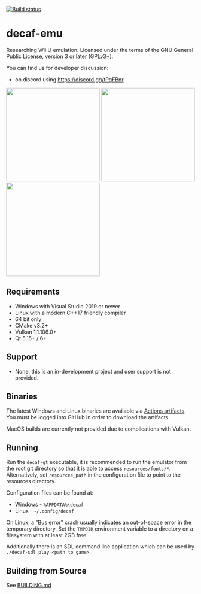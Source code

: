 [![Build status](https://github.com/decaf-emu/decaf-emu/workflows/C%2FC%2B%2B%20CI/badge.svg)](https://github.com/decaf-emu/decaf-emu/actions?workflow=C%2FC%2B%2B+CI)

# decaf-emu
Researching Wii U emulation. Licensed under the terms of the GNU General Public License, version 3 or later (GPLv3+).

You can find us for developer discussion:
- on discord using https://discord.gg/tPqFBnr

<p float="left">
  <img src="https://user-images.githubusercontent.com/1302758/147675484-c0308d89-55a9-4927-8665-1826ee5d4771.png" width="250" />
  <img src="https://user-images.githubusercontent.com/1302758/147674695-d8baf6ac-87e2-487c-8358-ef1588c5e5bf.png" width="250" />
  <img src="https://user-images.githubusercontent.com/1302758/147674704-17767241-e0b4-497e-8841-aa968d14c8e3.png" width="250" />
</p>

## Requirements
- Windows with Visual Studio 2019 or newer
- Linux with a modern C++17 friendly compiler
- 64 bit only
- CMake v3.2+
- Vulkan 1.1.106.0+
- Qt 5.15+ / 6+

## Support
- None, this is an in-development project and user support is not provided.

## Binaries
The latest Windows and Linux binaries are available via [Actions artifacts](https://github.com/decaf-emu/decaf-emu/actions?query=branch%3Amaster+is%3Asuccess). You must be logged into GitHub in order to download the artifacts.

MacOS builds are currently not provided due to complications with Vulkan.

## Running

Run the `decaf-qt` executable, it is recommended to run the emulator from the root git directory so that it is able to access `resources/fonts/*`.  Alternatively, set `resources_path` in the configuration file to point to the resources directory.

Configuration files can be found at:
- Windows - `%APPDATA%\decaf`
- Linux - `~/.config/decaf`

On Linux, a "Bus error" crash usually indicates an out-of-space error in the temporary directory.  Set the `TMPDIR` environment variable to a directory on a filesystem with at least 2GB free.

Additionally there is an SDL command line application which can be used by `./decaf-sdl play <path to game>`

## Building from Source

See [BUILDING.md](BUILDING.md)
